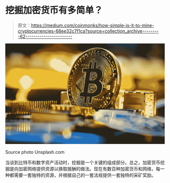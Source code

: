 # 挖掘加密货币有多简单？

> 原文：<https://medium.com/coinmonks/how-simple-is-it-to-mine-cryptocurrencies-68ee32c7f1ca?source=collection_archive---------62----------------------->

![](img/a3a2e0c0f1a8ca755dfd22f1fcfd6b42.png)

Source photo Unsplash.com

当谈到比特币和数字资产活动时，挖掘是一个关键的组成部分。总之，加密货币挖掘是向加密网络提供资源以换取报酬的做法。现在有数百种加密货币和网络，每一种都需要一套独特的资源，并根据自己的一套法规提供一套独特的采矿奖励。
